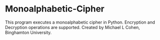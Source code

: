 # Monoalphabetic-Cipher
This program executes a monoalphabetic cipher in Python. Encryption and Decryption operations are supported. Created by Michael L Cohen, Binghamton University.
